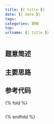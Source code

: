 ```yaml
---
title: {{ title }}
date: {{ date }}
tags:
categories: 题解
top:
urlname: {{ title }}
---
```


## 题意简述

<!-- more -->

## 主要思路

## 参考代码

{% fold %}
```cpp
```
{% endfold %}